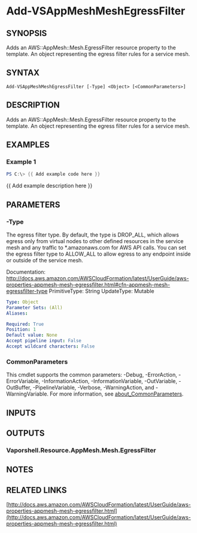 # Add-VSAppMeshMeshEgressFilter

## SYNOPSIS
Adds an AWS::AppMesh::Mesh.EgressFilter resource property to the template.
An object representing the egress filter rules for a service mesh.

## SYNTAX

```
Add-VSAppMeshMeshEgressFilter [-Type] <Object> [<CommonParameters>]
```

## DESCRIPTION
Adds an AWS::AppMesh::Mesh.EgressFilter resource property to the template.
An object representing the egress filter rules for a service mesh.

## EXAMPLES

### Example 1
```powershell
PS C:\> {{ Add example code here }}
```

{{ Add example description here }}

## PARAMETERS

### -Type
The egress filter type.
By default, the type is DROP_ALL, which allows egress only from virtual nodes to other defined resources in the service mesh and any traffic to *.amazonaws.com for AWS API calls.
You can set the egress filter type to ALLOW_ALL to allow egress to any endpoint inside or outside of the service mesh.

Documentation: http://docs.aws.amazon.com/AWSCloudFormation/latest/UserGuide/aws-properties-appmesh-mesh-egressfilter.html#cfn-appmesh-mesh-egressfilter-type
PrimitiveType: String
UpdateType: Mutable

```yaml
Type: Object
Parameter Sets: (All)
Aliases:

Required: True
Position: 1
Default value: None
Accept pipeline input: False
Accept wildcard characters: False
```

### CommonParameters
This cmdlet supports the common parameters: -Debug, -ErrorAction, -ErrorVariable, -InformationAction, -InformationVariable, -OutVariable, -OutBuffer, -PipelineVariable, -Verbose, -WarningAction, and -WarningVariable. For more information, see [about_CommonParameters](http://go.microsoft.com/fwlink/?LinkID=113216).

## INPUTS

## OUTPUTS

### Vaporshell.Resource.AppMesh.Mesh.EgressFilter
## NOTES

## RELATED LINKS

[http://docs.aws.amazon.com/AWSCloudFormation/latest/UserGuide/aws-properties-appmesh-mesh-egressfilter.html](http://docs.aws.amazon.com/AWSCloudFormation/latest/UserGuide/aws-properties-appmesh-mesh-egressfilter.html)

